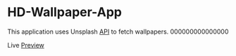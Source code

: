 # HD-Wallpaper-App

This application uses Unsplash [API](https://unsplash.com/developers) to fetch wallpapers. 000000000000000

Live [Preview](https://hd-wallpapers4k.netlify.app/)
